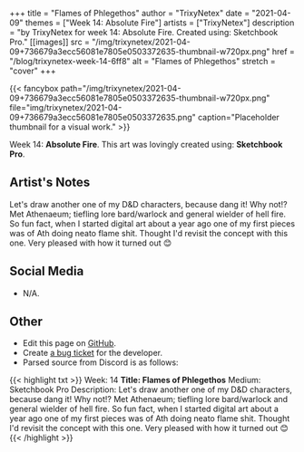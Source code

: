 +++
title =       "Flames of Phlegethos"
author =      "TrixyNetex"
date =        "2021-04-09"
themes =      ["Week 14: Absolute Fire"]
artists =     ["TrixyNetex"]
description = "by TrixyNetex for week 14: Absolute Fire. Created using: Sketchbook Pro."
[[images]]
              src = "/img/trixynetex/2021-04-09+736679a3ecc56081e7805e0503372635-thumbnail-w720px.png"
              href = "/blog/trixynetex-week-14-6ff8"
              alt = "Flames of Phlegethos"
              stretch = "cover"
+++


{{< fancybox path="/img/trixynetex/2021-04-09+736679a3ecc56081e7805e0503372635-thumbnail-w720px.png" file="img/trixynetex/2021-04-09+736679a3ecc56081e7805e0503372635.png" caption="Placeholder thumbnail for a visual work." >}}


Week 14: **Absolute Fire**. This art was lovingly created using: **Sketchbook Pro**.

## Artist's Notes

Let's draw another one of my D&D characters, because dang it! Why not!?
Met Athenaeum; tiefling lore bard/warlock and general wielder of hell fire.
So fun fact, when I started digital art about a year ago one of my first pieces was of Ath doing neato flame shit. Thought I'd revisit the concept with this one.
Very pleased with how it turned out 😊

## Social Media

- N/A.

## Other

- Edit this page on [GitHub](https://github.com/teaminkling/web-refresh/edit/main/content/blog/trixynetex-week-14-6ff8.md).
- Create [a bug ticket](https://github.com/teaminkling/web-refresh/issues/new?assignees=&labels=bug&template=problem-report.md&title=) for the developer.
- Parsed source from Discord is as follows:

{{< highlight txt >}}
Week: 14
**Title:  Flames of Phlegethos**
Medium: Sketchbook Pro 
Description: Let's draw another one of my D&D characters, because dang it! Why not!?
Met Athenaeum; tiefling lore bard/warlock and general wielder of hell fire.
So fun fact, when I started digital art about a year ago one of my first pieces was of Ath doing neato flame shit. Thought I'd revisit the concept with this one.
Very pleased with how it turned out 😊
{{< /highlight >}}